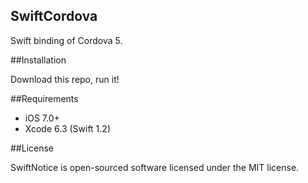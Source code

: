SwiftCordova
--

Swift binding of Cordova 5.

##Installation

Download this repo, run it!

##Requirements

* iOS 7.0+
* Xcode 6.3 (Swift 1.2)

##License

SwiftNotice is open-sourced software licensed under the MIT license.